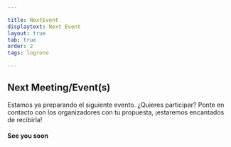 ```yaml
---

title: NextEvent
displaytext: Next Event
layout: true
tab: true
order: 2
tags: logrono

---
```


## Next Meeting/Event(s)

Estamos ya preparando el siguiente evento. ¿Quieres participar? Ponte en contacto con los organizadores con tu propuesta, ¡estaremos encantados de recibirla!

#### See you soon
